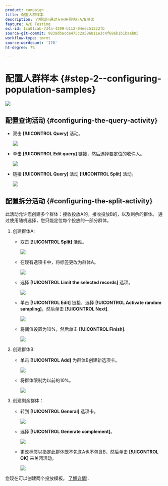 ```yaml
---
product: campaign
title: 配置人群样本
description: 了解如何通过专用用例执行A/B测试
feature: A/B Testing
exl-id: 1ca01cab-734a-4299-b112-04eec51222fb
source-git-commit: 9839dbacda475c2a586811e3c4f686b1b1baab05
workflow-type: tm+mt
source-wordcount: '170'
ht-degree: 7%

---
```


# 配置人群样本 {#step-2--configuring-population-samples}

![](../../assets/common.svg)

## 配置查询活动 {#configuring-the-query-activity}

* 双击 **[!UICONTROL Query]** 活动。

   ![](assets/use_case_abtesting_createrecipients_001.png)

* 单击 **[!UICONTROL Edit query]** 链接，然后选择要定位的收件人。

   ![](assets/use_case_abtesting_createrecipients_002.png)

* 链接 **[!UICONTROL Query]** 活动 **[!UICONTROL Split]** 活动。

   ![](assets/use_case_abtesting_createrecipients_003.png)

## 配置拆分活动 {#configuring-the-split-activity}

此活动允许您创建多个群体：接收投放A的，接收投放B的，以及剩余的群体。 通过使用随机选择，您只能定位每个投放的一部分群体。

1. 创建群体A:

   * 双击 **[!UICONTROL Split]** 活动。

      ![](assets/use_case_abtesting_createrecipients_004.png)

   * 在现有选项卡中，将标签更改为群体A。

      ![](assets/use_case_abtesting_createrecipients_005.png)

   * 选择 **[!UICONTROL Limit the selected records]** 选项。

      ![](assets/use_case_abtesting_createrecipients_006.png)

   * 单击 **[!UICONTROL Edit]** 链接，选择 **[!UICONTROL Activate random sampling]**，然后单击 **[!UICONTROL Next]**.

      ![](assets/use_case_abtesting_createrecipients_007.png)

   * 将阈值设置为10%，然后单击 **[!UICONTROL Finish]**.

      ![](assets/use_case_abtesting_createrecipients_008.png)

1. 创建群体B:

   * 单击 **[!UICONTROL Add]** 为群体B创建新选项卡。

      ![](assets/use_case_abtesting_createrecipients_009.png)

   * 将群体限制为以前的10%。

      ![](assets/use_case_abtesting_createrecipients_010.png)

1. 创建剩余群体：

   * 转到 **[!UICONTROL General]** 选项卡。

      ![](assets/use_case_abtesting_createrecipients_011.png)

   * 选择 **[!UICONTROL Generate complement]**。

      ![](assets/use_case_abtesting_createrecipients_012.png)

   * 更改标签以指定此群体既不包含A也不包含B，然后单击 **[!UICONTROL OK]** 来关闭活动。

      ![](assets/use_case_abtesting_createrecipients_013.png)

您现在可以创建两个投放模板。 [了解详情](a-b-testing-uc-delivery-templates.md)).

